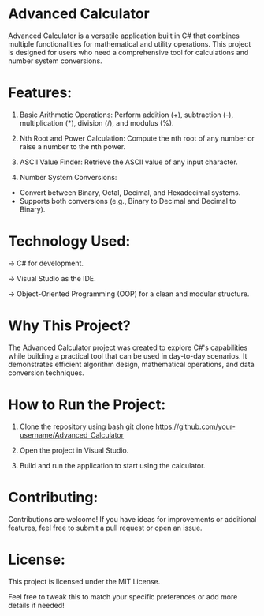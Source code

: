 # Advanced Calculator
Advanced Calculator is a versatile application built in C# that combines multiple functionalities for mathematical and utility operations. This project is designed for users who need a comprehensive tool for calculations and number system conversions.

# Features:

1. Basic Arithmetic Operations: Perform addition (+), subtraction (-), multiplication (*), division (/), and modulus (%).

2. Nth Root and Power Calculation: Compute the nth root of any number or raise a number to the nth power.

3. ASCII Value Finder: Retrieve the ASCII value of any input character.

4. Number System Conversions:
 - Convert between Binary, Octal, Decimal, and Hexadecimal systems.
 - Supports both conversions (e.g., Binary to Decimal and Decimal to Binary).

# Technology Used:

→ C# for development.

→ Visual Studio as the IDE.

→ Object-Oriented Programming (OOP) for a clean and modular structure.

# Why This Project?

The Advanced Calculator project was created to explore C#'s capabilities while building a practical tool that can be used in day-to-day scenarios. It demonstrates efficient algorithm design, mathematical operations, and data conversion techniques.

# How to Run the Project:

1. Clone the repository using
   bash
   git clone https://github.com/your-username/Advanced_Calculator
  
2. Open the project in Visual Studio.

3. Build and run the application to start using the calculator.

#  Contributing:

Contributions are welcome! If you have ideas for improvements or additional features, feel free to submit a pull request or open an issue.

#  License:

This project is licensed under the MIT License.

Feel free to tweak this to match your specific preferences or add more details if needed!
